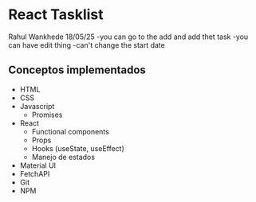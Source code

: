 # React Tasklist 
Rahul Wankhede
18/05/25
-you can go to the add and add thet task
-you can have edit thing 
-can't change the start date

## Conceptos implementados

- HTML
- CSS
- Javascript
  - Promises
- React
  - Functional components
  - Props
  - Hooks (useState, useEffect)
  - Manejo de estados
- Material UI
- FetchAPI
- Git
- NPM
